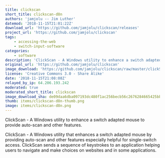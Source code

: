 ```yaml
---
title: clickscan
short_title: clickscan-d8n
authors: 'jamjolu -- Jim Luther'
datemod: '2018-11-15T21:01:22Z'
download_url: 'https://github.com/jamjolu/clickscan/releases'
project_url: 'https://github.com/jamjolu/clickscan'
tags:
    - accessing-the-web
    - switch-input-software
categories:
    - software
description: 'ClickScan - A Windows utility to enhance a switch adapted mouse to provide auto-scan and other features.'
original_url: 'https://github.com/jamjolu/clickscan'
image_download: 'https://github.com/jamjolu/clickscan/raw/master/clickScanOn.png'
license: 'Creative Commons 3.0 - Share Alike'
date: '2018-11-15T21:08:08Z'
relayed_by_ip: 64.206.193.242
moderated: true
moderated_short_title: clickscan
image_download_sha: de09daa6dba097193dc480f1ac256becb56c2676284665425bbe2bc074efb4e1
thumb: items/clickscan-d8n-thumb.png
image: items/clickscan-d8n.png
---
```

ClickScan - A Windows utility to enhance a switch adapted mouse to provide auto-scan and other features.

ClickScan - A Windows utility that enhances a switch adapted mouse by providing auto-scan and other features especially helpful for single-switch access. ClickScan sends a sequence of keystrokes to an application helping users to navigate and make choices on websites and in some applications.
